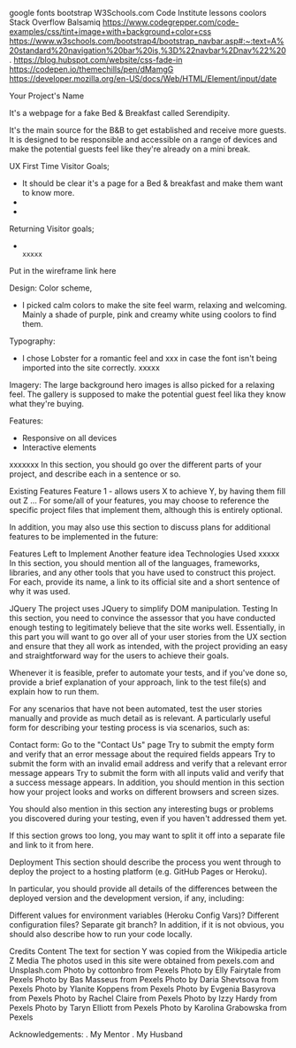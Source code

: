 



google fonts
bootstrap
W3Schools.com
Code Institute lessons
coolors
Stack Overflow
Balsamiq
https://www.codegrepper.com/code-examples/css/tint+image+with+background+color+css
https://www.w3schools.com/bootstrap4/bootstrap_navbar.asp#:~:text=A%20standard%20navigation%20bar%20is,%3D%22navbar%2Dnav%22%20.
https://blog.hubspot.com/website/css-fade-in
https://codepen.io/themechills/pen/dMamgG
https://developer.mozilla.org/en-US/docs/Web/HTML/Element/input/date





Your Project's Name

 It's a webpage for a fake Bed & Breakfast called Serendipity.

 It's the main source for the B&B to get established and receive more guests. It is designed to be responsible and accessible on a range of devices and make the potential guests feel like they're already on a mini break.


UX
First Time Visitor Goals;
- It should be clear it's a page for a Bed & breakfast and make them want to know more.
- 
-

Returning Visitor goals;
-                                                                                                                       xxxxx

Put in the wireframe link here

Design:
Color scheme,
- I picked calm colors to make the site feel warm, relaxing and welcoming. Mainly a shade of purple, pink and creamy white using coolors to find them.

Typography:
- I chose Lobster for a romantic feel and xxx in case the font isn't being imported into the site correctly.                 xxxxx

Imagery:
The large background hero images is allso picked for a relaxing feel. The gallery is supposed to make the potential guest feel lika they know what they're buying.

Features:
- Responsive on all devices
- Interactive elements

xxxxxxx
In this section, you should go over the different parts of your project, and describe each in a sentence or so.

Existing Features
Feature 1 - allows users X to achieve Y, by having them fill out Z
...
For some/all of your features, you may choose to reference the specific project files that implement them, although this is entirely optional.

In addition, you may also use this section to discuss plans for additional features to be implemented in the future:

Features Left to Implement
Another feature idea
Technologies Used
                                                                                                                          xxxxx
In this section, you should mention all of the languages, frameworks, libraries, and any other tools that you have used to construct this project. For each, provide its name, a link to its official site and a short sentence of why it was used.

JQuery
The project uses JQuery to simplify DOM manipulation.
Testing
In this section, you need to convince the assessor that you have conducted enough testing to legitimately believe that the site works well. Essentially, in this part you will want to go over all of your user stories from the UX section and ensure that they all work as intended, with the project providing an easy and straightforward way for the users to achieve their goals.

Whenever it is feasible, prefer to automate your tests, and if you've done so, provide a brief explanation of your approach, link to the test file(s) and explain how to run them.

For any scenarios that have not been automated, test the user stories manually and provide as much detail as is relevant. A particularly useful form for describing your testing process is via scenarios, such as:

Contact form:
Go to the "Contact Us" page
Try to submit the empty form and verify that an error message about the required fields appears
Try to submit the form with an invalid email address and verify that a relevant error message appears
Try to submit the form with all inputs valid and verify that a success message appears.
In addition, you should mention in this section how your project looks and works on different browsers and screen sizes.

You should also mention in this section any interesting bugs or problems you discovered during your testing, even if you haven't addressed them yet.

If this section grows too long, you may want to split it off into a separate file and link to it from here.

Deployment
This section should describe the process you went through to deploy the project to a hosting platform (e.g. GitHub Pages or Heroku).

In particular, you should provide all details of the differences between the deployed version and the development version, if any, including:

Different values for environment variables (Heroku Config Vars)?
Different configuration files?
Separate git branch?
In addition, if it is not obvious, you should also describe how to run your code locally.

Credits
Content
The text for section Y was copied from the Wikipedia article Z
Media
The photos used in this site were obtained from pexels.com and Unsplash.com
Photo by cottonbro from Pexels
Photo by Elly Fairytale from Pexels
Photo by Bas Masseus from Pexels
Photo by Daria Shevtsova from Pexels
Photo by Ylanite Koppens from Pexels
Photo by Evgenia Basyrova from Pexels
Photo by Rachel Claire from Pexels
Photo by Izzy Hardy from Pexels
Photo by Taryn Elliott from Pexels
Photo by Karolina Grabowska from Pexels

Acknowledgements:
. My Mentor
. My Husband 